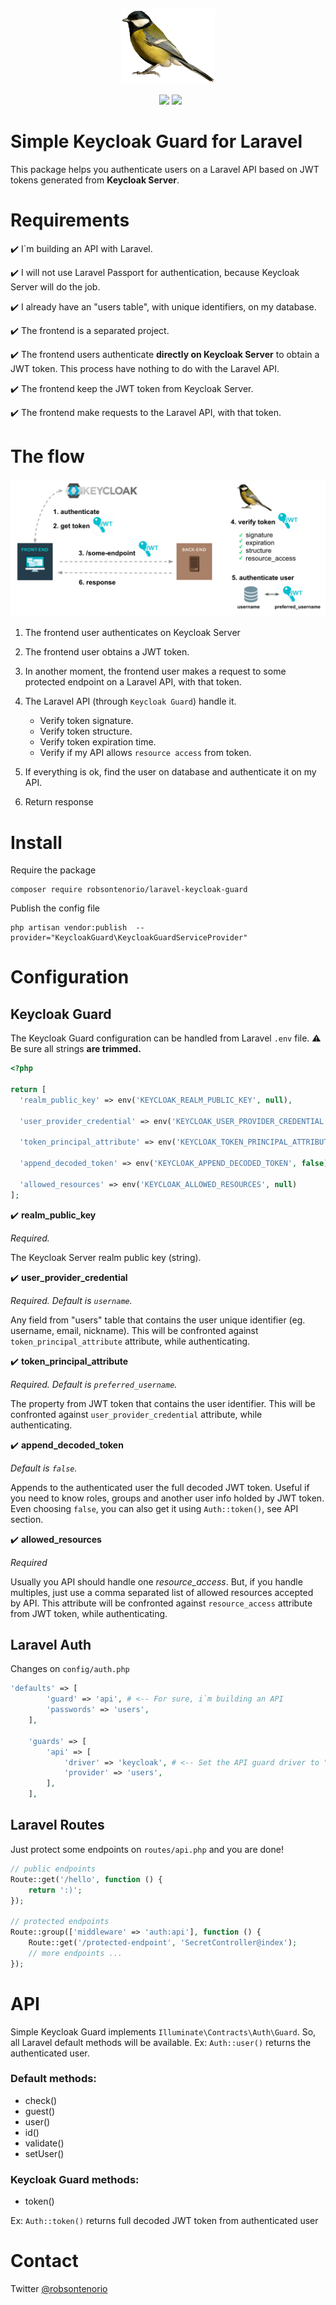 <p align="center">
  <img src="bird.png">  
</p>
<p align="center">
&nbsp;
        <img src="https://img.shields.io/packagist/v/robsontenorio/laravel-keycloak-guard.svg" />
        <img src="https://img.shields.io/packagist/dt/robsontenorio/laravel-keycloak-guard.svg" />

</p>

# Simple Keycloak Guard for Laravel

This package helps you authenticate users on a Laravel API based on JWT tokens generated from  **Keycloak Server**.


# Requirements

✔️ I`m building an API with Laravel. 

✔️ I will not use Laravel Passport for authentication, because Keycloak Server will do the job.

✔️ I already have an "users table", with unique identifiers, on my database.

✔️ The frontend is a separated project.

✔️ The frontend users authenticate **directly on Keycloak Server** to obtain a JWT token. This process have nothing to do with the Laravel API.

✔️ The frontend keep the JWT token from Keycloak Server.

✔️ The frontend make requests to the Laravel API, with that token.



# The flow

<p align="center">
  <img src="flow.png">  
</p>


1. The frontend user authenticates on Keycloak Server 

1. The frontend user obtains a JWT token.

1. In another moment, the frontend user makes a request to some protected endpoint on a Laravel API, with that token.

1. The Laravel API (through `Keycloak Guard`) handle it.
   - Verify token signature.
   - Verify token structure.
   - Verify token expiration time.
   - Verify if my API allows `resource access` from token.

1. If everything is ok, find the user on database and authenticate it on my API.

1. Return response

# Install

Require the package

```
composer require robsontenorio/laravel-keycloak-guard
```

Publish the config file

```
php artisan vendor:publish  --provider="KeycloakGuard\KeycloakGuardServiceProvider" 

```

# Configuration

## Keycloak Guard 

The Keycloak Guard configuration can be handled from Laravel `.env` file. ⚠️ Be sure all strings **are trimmed.**

```php
<?php 

return [  
  'realm_public_key' => env('KEYCLOAK_REALM_PUBLIC_KEY', null),

  'user_provider_credential' => env('KEYCLOAK_USER_PROVIDER_CREDENTIAL', 'username'),

  'token_principal_attribute' => env('KEYCLOAK_TOKEN_PRINCIPAL_ATTRIBUTE', 'preferred_username'),

  'append_decoded_token' => env('KEYCLOAK_APPEND_DECODED_TOKEN', false),

  'allowed_resources' => env('KEYCLOAK_ALLOWED_RESOURCES', null)
];

```

✔️  **realm_public_key**

*Required.*

The Keycloak Server realm public key (string).

✔️ **user_provider_credential** 

*Required. Default is `username`.*


Any field from "users" table that contains the user unique identifier (eg.  username, email, nickname). This will be confronted against  `token_principal_attribute` attribute, while authenticating.

✔️ **token_principal_attribute**

*Required. Default is `preferred_username`.*

The property from JWT token that contains the user identifier. 
This will be confronted against  `user_provider_credential` attribute, while authenticating.

✔️ **append_decoded_token**

*Default is `false`.*

Appends to the authenticated user the full decoded JWT token. Useful if you need to know roles, groups and another user info holded by JWT token. Even choosing `false`, you can also get it using `Auth::token()`, see API section.

✔️ **allowed_resources**

*Required*

Usually you API should handle one *resource_access*. But, if you handle multiples, just use a comma separated list of allowed resources accepted by API. This attribute will be confronted against `resource_access` attribute from JWT token, while authenticating.

## Laravel Auth

Changes on `config/auth.php`
```php
'defaults' => [
        'guard' => 'api', # <-- For sure, i`m building an API
        'passwords' => 'users',
    ],

    'guards' => [
        'api' => [
            'driver' => 'keycloak', # <-- Set the API guard driver to "keycloak"
            'provider' => 'users',
        ],
    ],
```

## Laravel Routes
Just protect some endpoints on `routes/api.php` and you are done!

```php
// public endpoints
Route::get('/hello', function () {
    return ':)';
});

// protected endpoints
Route::group(['middleware' => 'auth:api'], function () {
    Route::get('/protected-endpoint', 'SecretController@index');
    // more endpoints ...
});
```


# API

Simple Keycloak Guard implements `Illuminate\Contracts\Auth\Guard`. So, all Laravel default methods will be available. Ex: `Auth::user()` returns the authenticated user.

### Default methods: 

- check()
- guest()
- user()
- id()
- validate()
- setUser()


### Keycloak Guard methods:

- token()

Ex: `Auth::token()` returns full decoded JWT token from authenticated user

# Contact

Twitter [@robsontenorio](https://twitter.com/robsontenorio)
